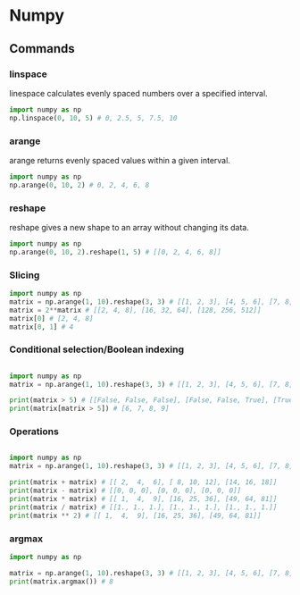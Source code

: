 # Numpy

## Commands

### linspace

linespace calculates evenly spaced numbers over a specified interval.

```python
import numpy as np
np.linspace(0, 10, 5) # 0, 2.5, 5, 7.5, 10
```

### arange

arange returns evenly spaced values within a given interval.

```python
import numpy as np
np.arange(0, 10, 2) # 0, 2, 4, 6, 8
```

### reshape

reshape gives a new shape to an array without changing its data.

```python
import numpy as np
np.arange(0, 10, 2).reshape(1, 5) # [[0, 2, 4, 6, 8]]
```

### Slicing

```python
import numpy as np
matrix = np.arange(1, 10).reshape(3, 3) # [[1, 2, 3], [4, 5, 6], [7, 8, 9]]
matrix = 2**matrix # [[2, 4, 8], [16, 32, 64], [128, 256, 512]]
matrix[0] # [2, 4, 8]
matrix[0, 1] # 4
```

### Conditional selection/Boolean indexing

```python

import numpy as np
matrix = np.arange(1, 10).reshape(3, 3) # [[1, 2, 3], [4, 5, 6], [7, 8, 9]]

print(matrix > 5) # [[False, False, False], [False, False, True], [True, True, True]]
print(matrix[matrix > 5]) # [6, 7, 8, 9]
```

### Operations

```python

import numpy as np
matrix = np.arange(1, 10).reshape(3, 3) # [[1, 2, 3], [4, 5, 6], [7, 8, 9]]

print(matrix + matrix) # [[ 2,  4,  6], [ 8, 10, 12], [14, 16, 18]]
print(matrix - matrix) # [[0, 0, 0], [0, 0, 0], [0, 0, 0]]
print(matrix * matrix) # [[ 1,  4,  9], [16, 25, 36], [49, 64, 81]]
print(matrix / matrix) # [[1., 1., 1.], [1., 1., 1.], [1., 1., 1.]]
print(matrix ** 2) # [[ 1,  4,  9], [16, 25, 36], [49, 64, 81]]
```

### argmax

```python
import numpy as np

matrix = np.arange(1, 10).reshape(3, 3) # [[1, 2, 3], [4, 5, 6], [7, 8, 9]]
print(matrix.argmax()) # 8
```

